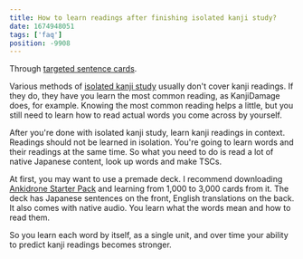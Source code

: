 ```yaml
---
title: How to learn readings after finishing isolated kanji study?
date: 1674948051
tags: ['faq']
position: -9908
---
```


Through [targeted sentence cards](discussing-various-card-templates.html#targeted-sentence-cards).

Various methods of [isolated kanji study](learning-kanji.html#isolated-kanji-study)
usually don't cover kanji readings.
If they do, they have you learn the most common reading,
as KanjiDamage does, for example.
Knowing the most common reading helps a little,
but you still need to learn how to read actual words you come across by yourself.

After you're done with isolated kanji study,
learn kanji readings in context.
Readings should not be learned in isolation.
You're going to learn words and their readings at the same time.
So what you need to do is
read a lot of native Japanese content, look up words and make TSCs.

At first, you may want to use a premade deck.
I recommend downloading
[Ankidrone Starter Pack](basic-vocabulary.html)
and learning from 1,000 to 3,000 cards from it.
The deck has Japanese sentences on the front,
English translations on the back.
It also comes with native audio.
You learn what the words mean and how to read them.

So you learn each word by itself,
as a single unit,
and over time your ability to predict kanji readings becomes stronger.
